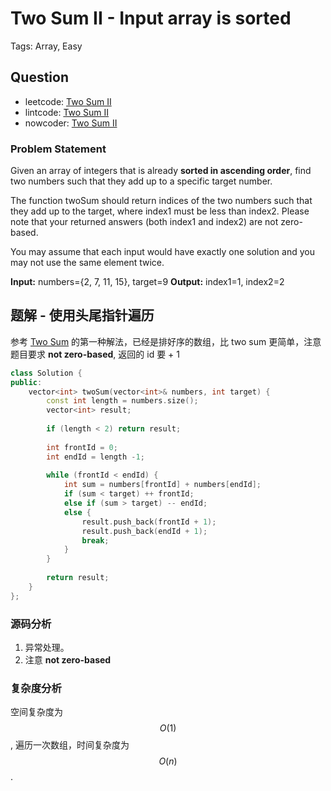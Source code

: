 # Two Sum II - Input array is sorted

Tags: Array, Easy

## Question

- leetcode: [Two Sum II](https://leetcode.com/problems/two-sum-ii-input-array-is-sorted/description/)
- lintcode: [Two Sum II](http://www.lintcode.com/en/problem/two-sum/)
- nowcoder: [Two Sum II](https://www.nowcoder.com/practice/20ef0972485e41019e39543e8e895b7f?tpId=46&tqId=29177&tPage=1&rp=1&ru=/ta/leetcode&qru=/ta/leetcode/question-ranking)

### Problem Statement

Given an array of integers that is already **sorted in ascending order**, find two numbers such that they add up to a specific target number.

The function twoSum should return indices of the two numbers such that they add up to the target, where index1 must be less than index2. Please note that your returned answers (both index1 and index2) are not zero-based.

You may assume that each input would have exactly one solution and you may not use the same element twice.

**Input:** numbers={2, 7, 11, 15}, target=9
**Output:** index1=1, index2=2

## 题解 - 使用头尾指针遍历

参考 [Two Sum](Two_Sum.md) 的第一种解法，已经是排好序的数组，比 two sum 更简单，注意题目要求 **not zero-based**, 返回的 id 要 + 1

```cpp
class Solution {
public:
    vector<int> twoSum(vector<int>& numbers, int target) {
        const int length = numbers.size();
        vector<int> result;
        
        if (length < 2) return result;
        
        int frontId = 0;
        int endId = length -1;
        
        while (frontId < endId) {
            int sum = numbers[frontId] + numbers[endId];
            if (sum < target) ++ frontId;
            else if (sum > target) -- endId;
            else {
                result.push_back(frontId + 1);
                result.push_back(endId + 1);
                break;
            }
        }
        
        return result;
    }
};
```

### 源码分析

1. 异常处理。
2. 注意  **not zero-based**

### 复杂度分析

空间复杂度为 $$O(1)$$, 遍历一次数组，时间复杂度为 $$O(n)$$.